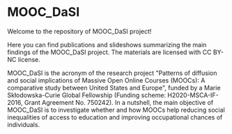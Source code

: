 # MOOC_DaSI
Welcome to the repository of MOOC_DaSI project!

Here you can find publications and slideshows summarizing the main findings of the MOOC_DaSI project. 
The materials are licensed with CC BY-NC license.

MOOC_DaSI is the acronym of the research project "Patterns of diffusion and social implications of Massive Open Online Courses (MOOCs): A comparative study between United States and Europe", funded by a Marie Skłodowska-Curie Global Fellowship (Funding scheme: H2020-MSCA-IF-2016, Grant Agreement No. 750242). In a nutshell, the main objective of MOOC_DaSI is to investigate whether and how MOOCs help reducing social inequalities of access to education and improving occupational chances of individuals.


